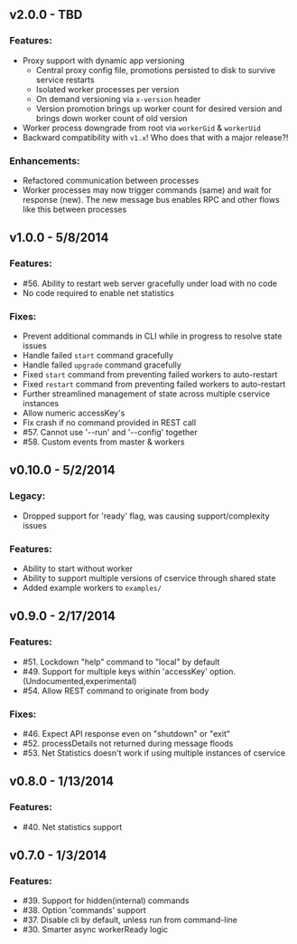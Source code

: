 ## v2.0.0 - TBD

### Features:

* Proxy support with dynamic app versioning
  * Central proxy config file, promotions persisted to disk to survive service restarts
  * Isolated worker processes per version
  * On demand versioning via `x-version` header
  * Version promotion brings up worker count for desired version and brings down worker count of old version
* Worker process downgrade from root via `workerGid` & `workerUid`
* Backward compatibility with `v1.x`! Who does that with a major release?!

### Enhancements:

* Refactored communication between processes
* Worker processes may now trigger commands (same) and wait for response (new).
  The new message bus enables RPC and other flows like this between processes


## v1.0.0 - 5/8/2014

### Features:

* #56. Ability to restart web server gracefully under load with no code
* No code required to enable net statistics

### Fixes:

* Prevent additional commands in CLI while in progress to resolve state issues
* Handle failed `start` command gracefully
* Handle failed `upgrade` command gracefully
* Fixed `start` command from preventing failed workers to auto-restart
* Fixed `restart` command from preventing failed workers to auto-restart
* Further streamlined management of state across multiple cservice instances
* Allow numeric accessKey's
* Fix crash if no command provided in REST call
* #57. Cannot use '--run' and '--config' together
* #58. Custom events from master & workers



## v0.10.0 - 5/2/2014

### Legacy:

* Dropped support for 'ready' flag, was causing support/complexity issues

### Features:

* Ability to start without worker
* Ability to support multiple versions of cservice through shared state
* Added example workers to `examples/`



## v0.9.0 - 2/17/2014

### Features:

* #51. Lockdown "help" command to "local" by default
* #49. Support for multiple keys within 'accessKey' option. (Undocumented,experimental)
* #54. Allow REST command to originate from body

### Fixes:

* #46. Expect API response even on "shutdown" or "exit"
* #52. processDetails not returned during message floods
* #53. Net Statistics doesn't work if using multiple instances of cservice



## v0.8.0 - 1/13/2014

### Features:

* #40. Net statistics support



## v0.7.0 - 1/3/2014

### Features:

* #39. Support for hidden(internal) commands
* #38. Option 'commands' support
* #37. Disable cli by default, unless run from command-line
* #30. Smarter async workerReady logic

